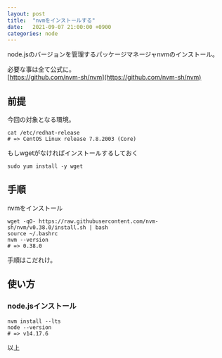 ```yaml
---
layout: post
title:  "nvmをインストールする"
date:   2021-09-07 21:00:00 +0900
categories: node
---
```


node.jsのバージョンを管理するパッケージマネージャnvmのインストール。  

必要な事は全て公式に。  
[https://github.com/nvm-sh/nvm](https://github.com/nvm-sh/nvm)  

## 前提

今回の対象となる環境。
```
cat /etc/redhat-release
# => CentOS Linux release 7.8.2003 (Core)
```

もしwgetがなければインストールするしておく
```
sudo yum install -y wget
```

## 手順

nvmをインストール

```
wget -qO- https://raw.githubusercontent.com/nvm-sh/nvm/v0.38.0/install.sh | bash
source ~/.bashrc
nvm --version
# => 0.38.0
```

手順はこだれけ。

## 使い方

### node.jsインストール
```
nvm install --lts
node --version
# => v14.17.6
```

以上
